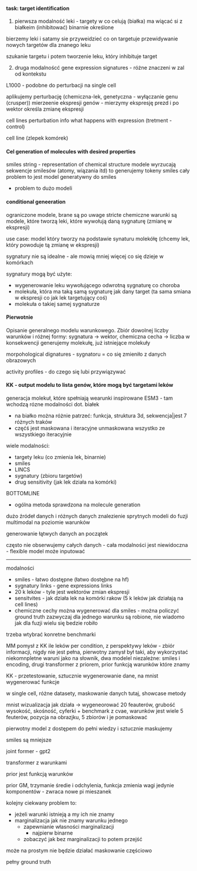 #### task: target identification
1. pierwsza modalność leki - targety w co celują (białka) ma wiącać si z białkeim (inhibitować)
binarnie określone

bierzemy leki i satamy sie przyweidzieć co on targetuje
przewidywanie nowych targetów dla znanego leku

szukanie targetu i potem tworzenie leku, który inhibituje target

2. druga modalnoścć
gene expression signatures - różne znaczeni w zal od kontekstu

L1000 - podobne do perturbacji na single cell

aplikujemy perturbację (chemiczna-lek, genetyczna - wyłączanie genu (crusper))
mierzeenie ekspresji genów - mierzymy ekspresję prezd i po
wektor określa zmianę ekspresji

cell lines
perturbation
info what happens with expression (tretment - control)

cell line (zlepek komórek)

#### Cel generation of molecules with desired properties
smiles string - representation of chemical structure
modele wyrzucają sekwencje smilesów (atomy, wiązania itd)
to generujemy tokeny smiles
cały problem to jest model generatywny do smiles
- problem to dużo modeli

#### conditional geneeration
ograniczone modele, brane są po uwage stricte chemiczne warunki
są modele, które tworzą leki, które wywołują daną sygnaturę (zmianę w ekspresji)

use case: model który tworzy na podstawie synaturu molekółę (chcemy lek, który powoduje tą zmianę w ekspresji)

sygnatury nie są idealne - ale mowią mniej więcej co się dzieje w komórkach

sygnatury mogą być użyte:
- wygenerowanie  leku wywołującego odwrotną sygnaturę co choroba
- molekuła, która ma taką samą sygnaturę jak dany target (ta sama smiana w ekspresji co jak lek targetujący coś)
- molekuła o takiej samej sygnaturze

#### Pierwotnie
Opisanie generalnego modelu warunkowego. Zbiór dowolnej liczby warunków i różnej formy: sygnatura -> wektor, chemiczna cecha -> liczba w konsekwencji generujemy molekułę, już istniejące molekuły


morpohological dignatures - sygnatoru = co się zmieniło  z danych obrazowych

activity profiles - do czego się lubi przywiązywać

#### KK - output modelu to lista genów, które mogą być targetami leków

generacja molekuł, które spełniają wearunki
inspirowane ESM3 - tam wchodzą rózne modalności dot. białek
- na białko można różnie patrzeć: funkcja, struktura 3d, sekwencja|jest 7 różnych traków
- częćś jest maskowana i iteracyjne unmaskowana wszystko ze wszystkiego iteracyjnie

wiele modalności:
- targety leku (co zmienia lek, binarnie)
- smiles
- LINCS
- sygnatury (zbioru targetów)
- drug sensitivity (jak lek działa na komórki)

BOTTOMLINE
- ogólna metoda sprawdzona na molecule generation

dużo źródeł danych i różnych danych
znalezienie sprytnych modeli do fuzji multimodal na poziomie warunków

generowanie łątwych danych an początek


często nie obserwujemy całych danych - cała modalności jest niewidoczna - flexible
model może inputować

---
modalności
- smiles - łatwo dostępne (łatwo dostęþne na hf)
- sygnatury links - gene expressions links
- 20 k leków - tyle jest wektorów zmian ekspresji
- sensitvites - jak działa lek na komórki rakow (5 k leków jak działają na cell lines)
- chemiczne cechy można wygenerować dla smiles - można policzyć ground truth
zazwyczaj dla jednego warunku są robione, nie wiadomo jak dla fuzji wielu się bedzie robiło

trzeba wtybrać konretne benchmarki

MM
pomysł z KK
ile leków per condition, 
z perspektywy leków - zbiór informacji, nigdy nie jest pełna, pierwotny zamysł był taki, aby wykorzystać niekomnpletne waruni jako na słownik, dwa modelel niezależne: smiles i encoding, drugi transformer z priorem, prior funkcją warunków które znamy

KK - przetestowanie, sztucznie wygenerowanie dane, na mnist wygenerować funkcje

w single cell, różne datasety, maskowanie danych tutaj, showcase metody

mnist wizualizacja jak działa -> wygeneorować 20 feauterów, grubość wysokość, skośność, cyferki + benchmark z cvae, warunków jest wiele 5 feuterów, pozycja na obrazjku, 5 zbiorów i je pomaskować

pierwotny model z dostępem do pełni wiedzy i sztucznie maskujemy

smiles są mniejsze

joint former - gpt2

transformer z warunkami

prior jest funkcją warunków

prior GM, trzymanie średie i odchylenia, funkcja zmienia wagi jedynie komponentów - zwraca nowe pi mieszanek

kolejny ciekwany problem to:
- jeżeli warunki istnieją a my ich nie znamy
- marginalizacja jak nie znamy warunku jednego 
	- zapewnianie własności marginalizacji
		- najpierw binarne
	- zobaczyć jak bez marginalizacji to potem przejść

może na prostym nie będzie działać
maskowanie częściowo

pełny ground truth